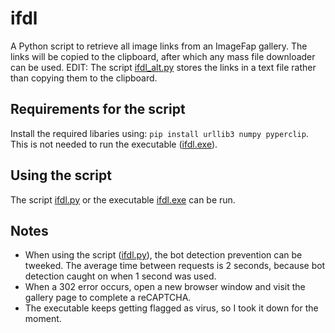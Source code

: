 # ifdl
A Python script to retrieve all image links from an ImageFap gallery. The links will be copied to the clipboard, after which any mass file downloader can be used. 
EDIT: The script [ifdl_alt.py](ifdl_alt.py) stores the links in a text file rather than copying them to the clipboard. 

## Requirements for the script
Install the required libaries using: ```pip install urllib3 numpy pyperclip```. This is not needed to run the executable ([ifdl.exe](ifdl.exe)).

## Using the script
The script [ifdl.py](ifdl.py) or the executable [ifdl.exe](ifdl.exe) can be run. 

## Notes
- When using the script ([ifdl.py](ifdl.py)), the bot detection prevention can be tweeked. The average time between requests is 2 seconds, because bot detection caught on when 1 second was used.
- When a 302 error occurs, open a new browser window and visit the gallery page to complete a reCAPTCHA. 
- The executable keeps getting flagged as virus, so I took it down for the moment.

